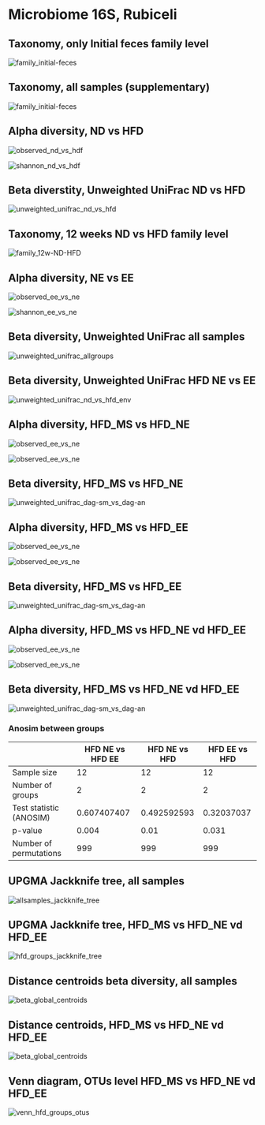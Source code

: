# Microbiome 16S, Rubiceli

<!-- ## Taxonomy, only **Initial feces** phylum level

![phylum_initial-feces](./01_taxonomy/01_tax_sample/phylum_initial-feces.svg)

## Taxonomy, only **Initial feces** class level

![class_initial-feces](./01_taxonomy/01_tax_sample/class_initial-feces.svg)

## Taxonomy, only **Initial feces** order level

![order_initial-feces](./01_taxonomy/01_tax_sample/order_initial-feces.svg) -->

## Taxonomy, only **Initial feces** family level

![family_initial-feces](./01_taxonomy/01_tax_sample/family_initial-feces.svg)


## Taxonomy, all samples (supplementary)

![family_initial-feces](./01_taxonomy/01_tax_sample/family_allsamples.svg)


<!-- ## Taxonomy, only **Initial feces** genera level

![genera_initial-feces](./01_taxonomy/01_tax_sample/genera_initial-feces.svg)

## Taxonomy, only **Initial feces** species level

![species_initial-feces](./01_taxonomy/01_tax_sample/species_initial-feces.svg) -->

## Alpha diversity, ND vs HFD

![observed_nd_vs_hdf](./02_alpha_diversity/observed_nd_vs_hdf.svg)

![shannon_nd_vs_hdf](./02_alpha_diversity/shannon_nd_vs_hdf.svg)

## Beta diverstity, Unweighted UniFrac ND vs HFD

![unweighted_unifrac_nd_vs_hfd](./03_beta_diversity/01_nd_vs_hfd/unweighted_unifrac_nd_vs_hfd.svg)

<!-- ## Taxonomy, 12 weeks ND vs HFD phylum level

![phylum_12w-ND-HFD](./01_taxonomy/02_tax_group/phylum_12w-ND-HFD.svg)

## Taxonomy, 12 weeks ND vs HFD class level

![class_12w-ND-HFD](./01_taxonomy/02_tax_group/class_12w-ND-HFD.svg)

## Taxonomy, 12 weeks ND vs HFD order level

![order_12w-ND-HFD](./01_taxonomy/02_tax_group/order_12w-ND-HFD.svg) -->

## Taxonomy, 12 weeks ND vs HFD family level

![family_12w-ND-HFD](./01_taxonomy/02_tax_group/family_12w-ND-HFD.svg)

<!-- ## Taxonomy, 12 weeks ND vs HFD genera level

![genera_12w-ND-HFD](./01_taxonomy/02_tax_group/genera_12w-ND-HFD.svg)

## Taxonomy, 12 weeks ND vs HFD species level

![species_12w-ND-HFD](./01_taxonomy/02_tax_group/species_12w-ND-HFD.svg) -->


## Alpha diversity, NE vs EE

![observed_ee_vs_ne](./02_alpha_diversity/observed_ee_vs_ne.svg)

![shannon_ee_vs_ne](./02_alpha_diversity/shannon_ee_vs_ne.svg)

## Beta diversity, Unweighted UniFrac all samples

![unweighted_unifrac_allgroups](./03_beta_diversity/02_allgroups/unweighted_unifrac_allgroups.svg)

## Beta diversity, Unweighted UniFrac HFD NE vs EE

![unweighted_unifrac_nd_vs_hfd_env](./03_beta_diversity/03_nd_vs_hfd_env/unweighted_unifrac_nd_vs_hfd_env.svg)

## Alpha diversity, HFD_MS vs HFD_NE
![observed_ee_vs_ne](./02_alpha_diversity/observed_hfd-ms_hfd-ne.svg)

![observed_ee_vs_ne](./02_alpha_diversity/shannon_hfd-ms_hfd-ne.svg)

## Beta diversity, HFD_MS vs HFD_NE

![unweighted_unifrac_dag-sm_vs_dag-an](03_beta_diversity/04_dag-sm_vs_dag-an/unweighted_unifrac_dag-sm_vs_dag-an.svg)

## Alpha diversity, HFD_MS vs HFD_EE
![observed_ee_vs_ne](./02_alpha_diversity/observed_hfd-ms_hfd-ee.svg)

![observed_ee_vs_ne](./02_alpha_diversity/shannon_hfd-ms_hfd-ee.svg)

## Beta diversity, HFD_MS vs HFD_EE

![unweighted_unifrac_dag-sm_vs_dag-an](03_beta_diversity/05_dag-sm_vs_dag-ae/unweighted_unifrac_dag-sm_vs_dag-ae.svg)

## Alpha diversity, HFD_MS vs HFD_NE vd HFD_EE
![observed_ee_vs_ne](./02_alpha_diversity/observed_hfd-ms_hfd-ne_hfd-ee.svg)

![observed_ee_vs_ne](./02_alpha_diversity/shannon_hfd-ms_hfd-ne_hfd-ee.svg)

## Beta diversity, HFD_MS vs HFD_NE vd HFD_EE

![unweighted_unifrac_dag-sm_vs_dag-an](03_beta_diversity/06_beta_dag-sm_dag-an_dag-ae/unweighted_unifrac_dag-sm_vs_dag-an_dag-ae.svg)

### Anosim between groups
 
||HFD NE vs HFD EE|HFD NE vs HFD|HFD EE vs HFD|
|-|-|-|-|
|Sample size|12|12|12|
|Number of groups|2|2|2|
|Test statistic (ANOSIM)|0.607407407|0.492592593|0.32037037|
|p-value|0.004|0.01|0.031|
|Number of permutations|999|999|999|

## UPGMA Jackknife tree, all samples

![allsamples_jackknife_tree](./03_beta_diversity/08_jackknife_upgma_trees/allsamples_jackknife_tree.svg)

## UPGMA Jackknife tree, HFD_MS vs HFD_NE vd HFD_EE

![hfd_groups_jackknife_tree](./03_beta_diversity/08_jackknife_upgma_trees/hfd_groups_jackknife_tree.svg)

## Distance centroids beta diversity, all samples

![beta_global_centroids](./03_beta_diversity/07_distance_boxplots/beta_global_centroids.svg)

## Distance centroids, HFD_MS vs HFD_NE vd HFD_EE

![beta_global_centroids](./03_beta_diversity/07_distance_boxplots/beta_dag-sm_dag-an_dag-ae_centroids.svg)

## Venn diagram, OTUs level HFD_MS vs HFD_NE vd HFD_EE
![venn_hfd_groups_otus](./04_venn_diagrams/venn_hfd_groups_otus.svg)